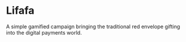 # Lifafa
A simple gamified campaign bringing the traditional red envelope gifting into the digital payments world.
